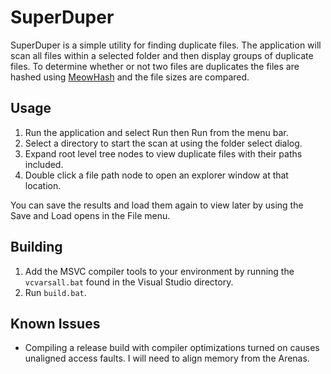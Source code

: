# SuperDuper

SuperDuper is a simple utility for finding duplicate files. The application will
scan all files within a selected folder and then display groups of duplicate
files. To determine whether or not two files are duplicates the files are hashed
using [MeowHash](https://github.com/cmuratori/meow_hash) and the file sizes are compared.

## Usage

1. Run the application and select Run then Run from the menu bar.
2. Select a directory to start the scan at using the folder select dialog.
3. Expand root level tree nodes to view duplicate files with their paths
   included.
4. Double click a file path node to open an explorer window at that location.

You can save the results and load them again to view later by using the Save and
Load opens in the File menu.

## Building

1. Add the MSVC compiler tools to your environment by running the `vcvarsall.bat`
   found in the Visual Studio directory.
2. Run `build.bat`. 

## Known Issues

* Compiling a release build with compiler optimizations turned on causes
  unaligned access faults. I will need to align memory from the Arenas. 
